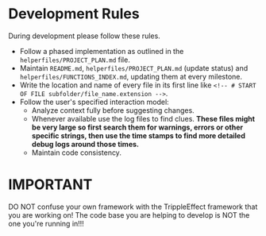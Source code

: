 <!-- # START OF FILE helperfiles/DEVELOPMENT_RULES.md -->
# Development Rules
During development please follow these rules.

*   Follow a phased implementation as outlined in the `helperfiles/PROJECT_PLAN.md` file.
*   Maintain `README.md`, `helperfiles/PROJECT_PLAN.md` (update status) and `helperfiles/FUNCTIONS_INDEX.md`, updating them at every milestone.
*   Write the location and name of every file in its first line like `<!-- # START OF FILE subfolder/file_name.extension -->`.
*   Follow the user's specified interaction model:
    *   Analyze context fully before suggesting changes.
    *   Whenever available use the log files to find clues. **These files might be very large so first search them for warnings, errors or other specific strings, then use the time stamps to find more detailed debug logs around those times.**
    *   Maintain code consistency.

# **IMPORTANT**
DO NOT confuse your own framework with the TrippleEffect framework that you are working on! The code base you are helping to develop is NOT the one you're running in!!!
